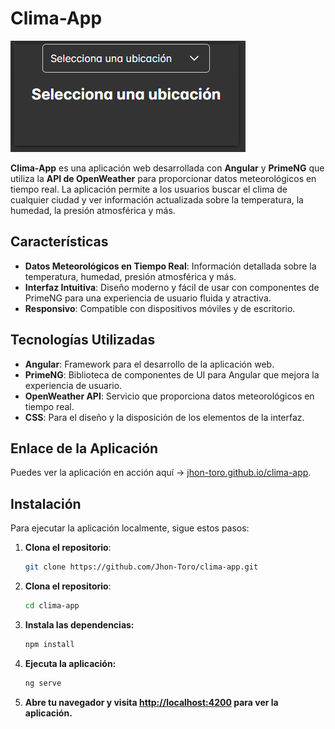# Clima-App

![Clima-App](https://github.com/Jhon-Toro/clima-app/blob/main/Clima1.PNG)

**Clima-App** es una aplicación web desarrollada con **Angular** y **PrimeNG** que utiliza la **API de OpenWeather** para proporcionar datos meteorológicos en tiempo real. La aplicación permite a los usuarios buscar el clima de cualquier ciudad y ver información actualizada sobre la temperatura, la humedad, la presión atmosférica y más.

## Características

- **Datos Meteorológicos en Tiempo Real**: Información detallada sobre la temperatura, humedad, presión atmosférica y más.
- **Interfaz Intuitiva**: Diseño moderno y fácil de usar con componentes de PrimeNG para una experiencia de usuario fluida y atractiva.
- **Responsivo**: Compatible con dispositivos móviles y de escritorio.

## Tecnologías Utilizadas

- **Angular**: Framework para el desarrollo de la aplicación web.
- **PrimeNG**: Biblioteca de componentes de UI para Angular que mejora la experiencia de usuario.
- **OpenWeather API**: Servicio que proporciona datos meteorológicos en tiempo real.
- **CSS**: Para el diseño y la disposición de los elementos de la interfaz.

## Enlace de la Aplicación

Puedes ver la aplicación en acción aquí -> [jhon-toro.github.io/clima-app](https://jhon-toro.github.io/clima-app/).

## Instalación

Para ejecutar la aplicación localmente, sigue estos pasos:

1. **Clona el repositorio**:

   ```bash
   git clone https://github.com/Jhon-Toro/clima-app.git
   
2. **Clona el repositorio**:
   ```bash
   cd clima-app
   
3. **Instala las dependencias:**
   ```bash
   npm install

4. **Ejecuta la aplicación:**
   ```bash
   ng serve

5. **Abre tu navegador y visita [http://localhost:4200](http://localhost:4200) para ver la aplicación.**


